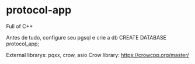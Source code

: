# protocol-app

Full of C++

Antes de tudo, configure seu pgsql
e crie a db CREATE DATABASE protocol_app;

External librarys: pqxx, crow, asio
Crow library: https://crowcpp.org/master/
